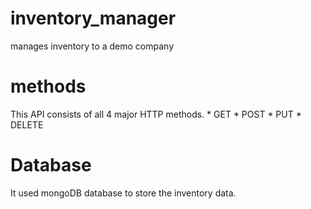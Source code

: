 # inventory_manager
manages inventory to a demo company

# methods
This API consists of all 4 major HTTP methods.
    * GET
    * POST
    * PUT
    * DELETE

# Database
It used mongoDB database to store the inventory data.